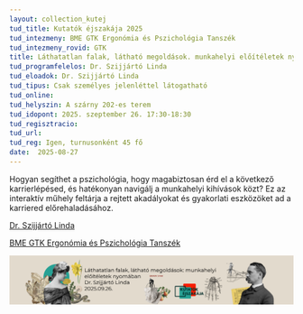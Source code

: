 ```yaml
---
layout: collection_kutej
tud_title: Kutatók éjszakája 2025
tud_intezmeny: BME GTK Ergonómia és Pszichológia Tanszék
tud_intezmeny_rovid: GTK
title: Láthatatlan falak, látható megoldások. munkahelyi előítéletek nyomában
tud_programfelelos: Dr. Szijjártó Linda
tud_eloadok: Dr. Szijjártó Linda
tud_tipus: Csak személyes jelenléttel látogatható
tud_online: 
tud_helyszin: A szárny 202-es terem
tud_idopont: 2025. szeptember 26. 17:30-18:30
tud_regisztracio: 
tud_url: 
tud_reg: Igen, turnusonként 45 fő
date:  2025-08-27
---
```


Hogyan segíthet a pszichológia, hogy magabiztosan érd el a következő karrierlépésed, és hatékonyan navigálj a munkahelyi kihívások közt? 
Ez az interaktív műhely feltárja a rejtett akadályokat és gyakorlati eszközöket ad a karriered előrehaladásához.


[Dr. Szijjártó Linda](https://tudprog.bme.hu/kutatok_ejszakaja/profilok/szijjarto_linda)

[BME GTK Ergonómia és Pszichológia Tanszék](http://www.erg.bme.hu/)

![Láthatatlan falak, látható megoldások: munkahelyi előítéletek nyomában](../2025/images/lathatatlan-falak-lathato-megoldasok-munkahelyi-eloiteletek-nyomaban.jpg)
